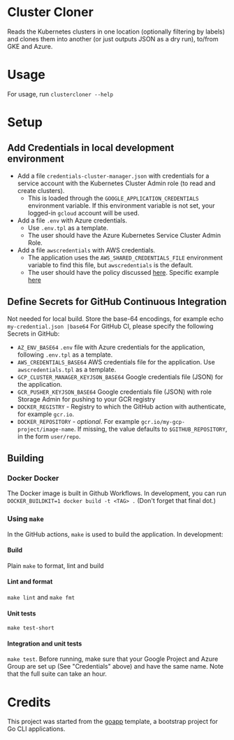 # Cluster Cloner
Reads the Kubernetes clusters in one location (optionally filtering by labels) and
clones them into another (or just outputs JSON as a dry run), to/from GKE and Azure.

# Usage
For usage, run  `clustercloner --help`

# Setup
## Add Credentials  in local development environment
- Add a file `credentials-cluster-manager.json` with credentials for a service account with the Kubernetes Cluster Admin role (to read and create clusters).
  - This is loaded through the `GOOGLE_APPLICATION_CREDENTIALS` environment variable. If this environment variable is not set, your logged-in `gcloud` account will be used.
- Add a file `.env` with Azure credentials.
  - Use `.env.tpl` as a template.
  - The user should have the  Azure Kubernetes Service Cluster Admin Role.
- Add a file `awscredentials` with AWS credentials.
  - The application uses the `AWS_SHARED_CREDENTIALS_FILE` environment variable to find this file, but `awscredentials` is the default.
  - The user should have the policy
 discussed [here](https://docs.aws.amazon.com/eks/latest/userguide/security_iam_id-based-policy-examples.html).
 Specific example [here](https://github.com/weaveworks/eksctl/issues/204#issuecomment-631630355)

## Define Secrets for GitHub Continuous Integration
Not needed for local build.
Store the base-64 encodings, for example echo `my-credential.json |base64`
For GitHub CI, please specify the following Secrets in GitHub:
- `AZ_ENV_BASE64`  `.env` file with Azure credentials for the application, following  `.env.tpl` as a template.
- `AWS_CREDENTIALS_BASE64` AWS credentials file for the application. Use `awscredentials.tpl` as a template.
- `GCP_CLUSTER_MANAGER_KEYJSON_BASE64` Google credentials file (JSON) for the application.
- `GCR_PUSHER_KEYJSON_BASE64` Google credentials file (JSON) with role Storage Admin for pushing  to your GCR registry
- `DOCKER_REGISTRY` - Registry to which the GitHub action with authenticate, for example `gcr.io`.
- `DOCKER_REPOSITORY` - _optional_. For example `gcr.io/my-gcp-project/image-name`.
If missing, the value defaults to `$GITHUB_REPOSITORY`, in the form `user/repo`.

## Building
### Docker Docker
The Docker image is built in Github Workflows.
In development, you can run  `DOCKER_BUILDKIT=1 docker build -t <TAG> .` (Don't forget that final dot.)

### Using `make`
In the GitHub actions, `make` is used to build the application.
In development:
#### Build
Plain `make` to format, lint and build
#### Lint and format
`make lint` and `make fmt`
#### Unit tests
`make test-short`
#### Integration and unit tests
`make test`. Before running, make sure that your Google Project and
Azure Group are set up (See "Credentials" above) and have the same name.
Note that the full suite can take an hour.

# Credits
This project was started from the [goapp](https://github.com/alexei-led/goapp) template,
a bootstrap project for Go CLI applications.
